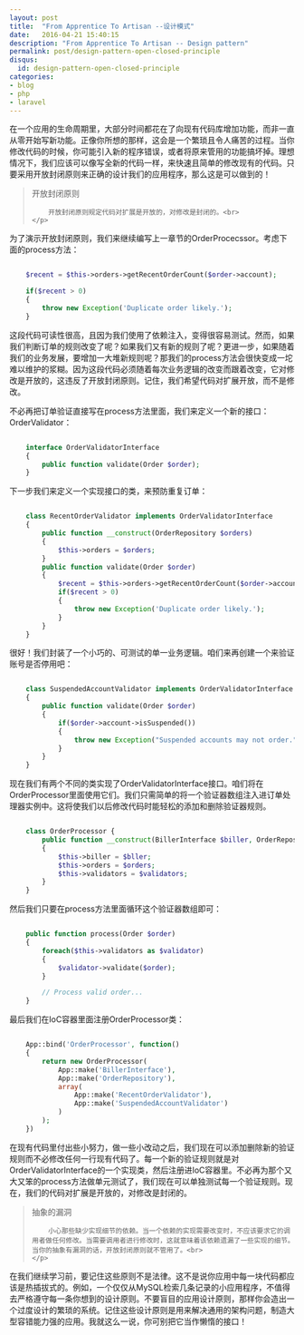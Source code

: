 ```yaml
---
layout: post
title:  "From Apprentice To Artisan --设计模式"
date:   2016-04-21 15:40:15
description: "From Apprentice To Artisan -- Design pattern"
permalink: post/design-pattern-open-closed-principle
disqus:
  id: design-pattern-open-closed-principle
categories:
- blog
- php
- laravel
---
```


在一个应用的生命周期里，大部分时间都花在了向现有代码库增加功能，而非一直从零开始写新功能。正像你所想的那样，这会是一个繁琐且令人痛苦的过程。当你修改代码的时候，你可能引入新的程序错误，或者将原来管用的功能搞坏掉。理想情况下，我们应该可以像写全新的代码一样，来快速且简单的修改现有的代码。只要采用开放封闭原则来正确的设计我们的应用程序，那么这是可以做到的！<br>


<blockquote>
	<p>
		开放封闭原则<br>

		开放封闭原则规定代码对扩展是开放的，对修改是封闭的。<br>
	</p>
</blockquote>

为了演示开放封闭原则，我们来继续编写上一章节的OrderProcecssor。考虑下面的process方法：<br>

```php

	$recent = $this->orders->getRecentOrderCount($order->account);

	if($recent > 0)
	{
	    throw new Exception('Duplicate order likely.');
	}

```

这段代码可读性很高，且因为我们使用了依赖注入，变得很容易测试。然而，如果我们判断订单的规则改变了呢？如果我们又有新的规则了呢？更进一步，如果随着我们的业务发展，要增加一大堆新规则呢？那我们的process方法会很快变成一坨难以维护的浆糊。因为这段代码必须随着每次业务逻辑的改变而跟着改变，它对修改是开放的，这违反了开放封闭原则。记住，我们希望代码对扩展开放，而不是修改。<br>

不必再把订单验证直接写在process方法里面，我们来定义一个新的接口：OrderValidator：<br>

```php 

	interface OrderValidatorInterface 
	{
	    public function validate(Order $order);
	}

```

下一步我们来定义一个实现接口的类，来预防重复订单：<br>

```php

	class RecentOrderValidator implements OrderValidatorInterface 
	{
	    public function __construct(OrderRepository $orders)
	    {
	        $this->orders = $orders;
	    }
	    public function validate(Order $order)
	    {
	        $recent = $this->orders->getRecentOrderCount($order->account);
	        if($recent > 0)
	        {
	            throw new Exception('Duplicate order likely.');
	        }
	    }
	}

```

很好！我们封装了一个小巧的、可测试的单一业务逻辑。咱们来再创建一个来验证账号是否停用吧：<br>

```php

	class SuspendedAccountValidator implements OrderValidatorInterface 
	{
	    public function validate(Order $order)
	    {
	        if($order->account->isSuspended())
	        {
	            throw new Exception("Suspended accounts may not order.");
	        }
	    }
	}

```

现在我们有两个不同的类实现了OrderValidatorInterface接口。咱们将在OrderProcessor里面使用它们。我们只需简单的将一个验证器数组注入进订单处理器实例中。这将使我们以后修改代码时能轻松的添加和删除验证器规则。<br>

```php

	class OrderProcessor {
	    public function __construct(BillerInterface $biller, OrderRepository $orders, array $validators = array())
	    {
	        $this->biller = $bller;
	        $this->orders = $orders;
	        $this->validators = $validators;
	    }
	}

```

然后我们只要在process方法里面循环这个验证器数组即可：<br>

```php

	public function process(Order $order)
	{
	    foreach($this->validators as $validator)
	    {
	        $validator->validate($order);
	    }

	    // Process valid order...
	}

```

最后我们在IoC容器里面注册OrderProcessor类：<br>

```php

	App::bind('OrderProcessor', function()
	{
	    return new OrderProcessor(
	        App::make('BillerInterface'),
	        App::make('OrderRepository'),
	        array(
	            App::make('RecentOrderValidator'),
	            App::make('SuspendedAccountValidator')
	        )
	    );
	})

```

在现有代码里付出些小努力，做一些小改动之后，我们现在可以添加删除新的验证规则而不必修改任何一行现有代码了。每一个新的验证规则就是对OrderValidatorInterface的一个实现类，然后注册进IoC容器里。不必再为那个又大又笨的process方法做单元测试了，我们现在可以单独测试每一个验证规则。现在，我们的代码对扩展是开放的，对修改是封闭的。<br>

<blockquote>
	<p>
		抽象的漏洞<br>

		小心那些缺少实现细节的依赖。当一个依赖的实现需要改变时，不应该要求它的调用者做任何修改。当需要调用者进行修改时，这就意味着该依赖遗漏了一些实现的细节。当你的抽象有漏洞的话，开放封闭原则就不管用了。<br>
	</p>
</blockquote>

在我们继续学习前，要记住这些原则不是法律。这不是说你应用中每一块代码都应该是热插拔式的。例如，一个仅仅从MySQL检索几条记录的小应用程序，不值得去严格遵守每一条你想到的设计原则。不要盲目的应用设计原则，那样你会造出一个过度设计的繁琐的系统。记住这些设计原则是用来解决通用的架构问题，制造大型容错能力强的应用。我就这么一说，你可别把它当作懒惰的接口！<br>